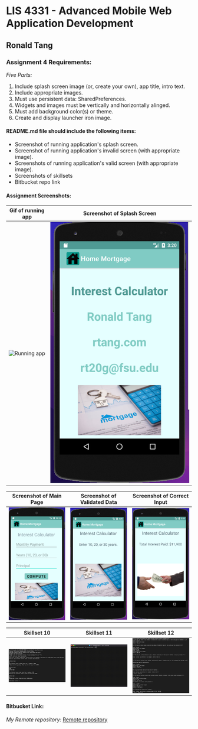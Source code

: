 # LIS 4331 - Advanced Mobile Web Application Development

## Ronald Tang

### Assignment 4 Requirements:

*Five Parts:*

1. Include splash screen image (or, create your own), app title, intro text.
2. Include appropriate images.
3. Must use persistent data: SharedPreferences.
4. Widgets and images must be vertically and horizontally alinged.
5. Must add background color(s) or theme.
6. Create and display launcher iron image.


#### README.md file should include the following items:

* Screenshot of running application's splash screen.
* Screenshot of running application's invalid screen (with appropriate image).
* Screenshots of running application's valid screen (with appropriate image).
* Screenshots of skillsets
* Bitbucket repo link

#### Assignment Screenshots:

| Gif of running app | Screenshot of Splash Screen |
| ---------- | ---------- | 
| ![Running app](img/house_app.gif) | ![Screenshot of Splash Screen](img/Splash.png) |

| Screenshot of Main Page | Screenshot of Validated Data  | Screenshot of Correct Input |
| ---------- | ---------- | ---------- |
| ![Main Page Screenshot](img/main_page.png) | ![Validated Data Screenshot](img/Error.png) | ![Correct Input Screenshot](img/Calculate.png) |

| Skillset 10 | Skillset 11 | Skillset 12 |
| ---------- | ---------- | ---------- |
| ![Screenshot of Skillset 10](img/travel.png) | ![Screenshot of Skillset 11](img/product.gif) | ![Screenshot of Skillset 12](img/ss12.png)

#### Bitbucket Link:

*My Remote repository:*
[Remote repository](https://bitbucket.org/ronaldtang1/lis4331/ "Remote repository")
